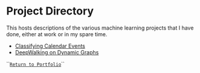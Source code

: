 # Project Directory

This hosts descriptions of the various machine learning projects that I have done, either at work or in my spare time.

* [Classifying Calendar Events](general/classifying-calendar-events.md)
* [DeepWalking on Dynamic Graphs](general/deepwalking-on-dynamic-graphs.md)

\`\`[`Return to Portfolio`](http://joshua.pl)\`\`

